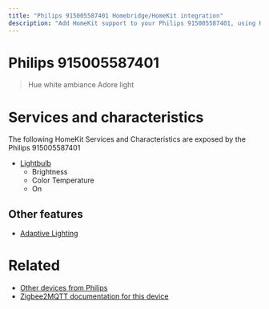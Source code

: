```yaml
---
title: "Philips 915005587401 Homebridge/HomeKit integration"
description: "Add HomeKit support to your Philips 915005587401, using Homebridge, Zigbee2MQTT and homebridge-z2m."
---
```

<!---
This file has been GENERATED using src/docgen/docgen.ts
DO NOT EDIT THIS FILE MANUALLY!
-->
# Philips 915005587401
> Hue white ambiance Adore light


# Services and characteristics
The following HomeKit Services and Characteristics are exposed by
the Philips 915005587401

* [Lightbulb](../../light.md)
  * Brightness
  * Color Temperature
  * On


## Other features
* [Adaptive Lighting](../../light.md)


# Related
* [Other devices from Philips](../index.md#philips)
* [Zigbee2MQTT documentation for this device](https://www.zigbee2mqtt.io/devices/915005587401.html)